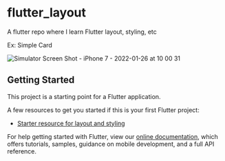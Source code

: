 # flutter_layout

A flutter repo where I learn Flutter layout, styling, etc

Ex: Simple Card 

![Simulator Screen Shot - iPhone 7 - 2022-01-26 at 10 00 31](https://user-images.githubusercontent.com/28992487/151096838-7149a592-fd77-40e1-9b98-cee92eeee66b.png)

## Getting Started

This project is a starting point for a Flutter application.

A few resources to get you started if this is your first Flutter project:

- [Starter resource for layout and styling](https://docs.flutter.dev/development/ui/layout)


For help getting started with Flutter, view our
[online documentation](https://flutter.dev/docs), which offers tutorials,
samples, guidance on mobile development, and a full API reference.

